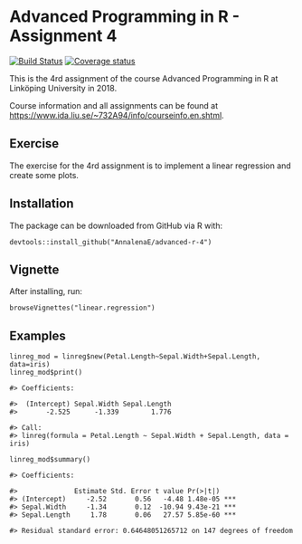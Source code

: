 # Advanced Programming in R - Assignment 4
[![Build Status](https://travis-ci.org/AnnalenaE/advanced-r-4.svg?branch=master)](https://travis-ci.org/AnnalenaE/advanced-r-4)
[![Coverage status](https://codecov.io/gh/AnnalenaE/advanced-r-4/branch/master/graph/badge.svg)](https://codecov.io/github/AnnalenaE/advanced-r-4?branch=master)

This is the 4rd assignment of the course Advanced Programming in R at Linköping University in 2018.

Course information and all assignments can be found at https://www.ida.liu.se/~732A94/info/courseinfo.en.shtml.

## Exercise
The exercise for the 4rd assignment is to implement a linear regression and create some plots.

## Installation

The package can be downloaded from GitHub via R with:

```{r installation, eval = FALSE}
devtools::install_github("AnnalenaE/advanced-r-4")
```

## Vignette

After installing, run:

```{r installation, eval = FALSE}
browseVignettes("linear.regression")
```

## Examples

```{r installation, eval = FALSE}
linreg_mod = linreg$new(Petal.Length~Sepal.Width+Sepal.Length, data=iris)
linreg_mod$print()

#> Coefficients:

#>  (Intercept) Sepal.Width Sepal.Length
#>       -2.525      -1.339        1.776

#> Call:
#> linreg(formula = Petal.Length ~ Sepal.Width + Sepal.Length, data = iris)

linreg_mod$summary()

#> Coefficients:

#>              Estimate Std. Error t value Pr(>|t|)    
#> (Intercept)     -2.52       0.56   -4.48 1.48e-05 ***
#> Sepal.Width     -1.34       0.12  -10.94 9.43e-21 ***
#> Sepal.Length     1.78       0.06   27.57 5.85e-60 ***

#> Residual standard error: 0.64648051265712 on 147 degrees of freedom
```
